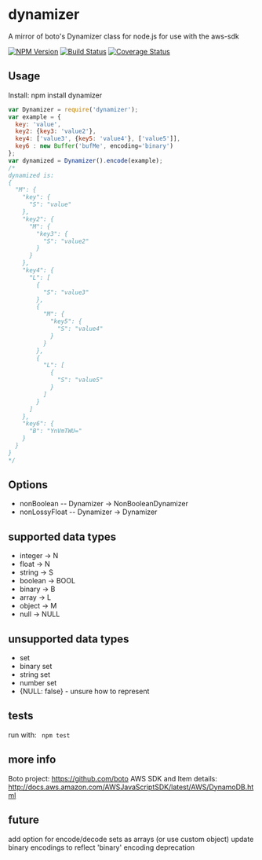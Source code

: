 # dynamizer
A mirror of boto's Dynamizer class for node.js for use with the aws-sdk


[![NPM Version](https://nodei.co/npm/dynamizer.png?downloads=true)](https://npmjs.org/package/dynamizer)
[![Build Status](https://secure.travis-ci.org/belbis/dynamizer.png?branch=master)](http://travis-ci.org/belbis/dynamizer)
[![Coverage Status](https://coveralls.io/repos/belbis/dynamizer/badge.svg)](https://coveralls.io/r/belbis/dynamizer)

## Usage

Install:
    npm install dynamizer


```javascript
var Dynamizer = require('dynamizer');
var example = {
  key: 'value',
  key2: {key3: 'value2'},
  key4: ['value3', {key5: 'value4'}, ['value5']],
  key6 : new Buffer('bufMe', encoding='binary')
};
var dynamized = Dynamizer().encode(example);
/*
dynamized is:
{
  "M": {
    "key": {
      "S": "value"
    },
    "key2": {
      "M": {
        "key3": {
          "S": "value2"
        }
      }
    },
    "key4": {
      "L": [
        {
          "S": "value3"
        },
        {
          "M": {
            "key5": {
              "S": "value4"
            }
          }
        },
        {
          "L": [
            {
              "S": "value5"
            }
          ]
        }
      ]
    },
    "key6": {
      "B": "YnVmTWU="
    }
  }
}
*/
```

## Options


* nonBoolean -- Dynamizer -> NonBooleanDynamizer
* nonLossyFloat -- Dynamizer -> Dynamizer

## supported data types


* integer -> N
* float -> N
* string -> S
* boolean -> BOOL
* binary -> B
* array -> L
* object -> M
* null -> NULL


## unsupported data types

* set 
* binary set
* string set
* number set
* {NULL: false} - unsure how to represent


## tests

run with:
<code>
    npm test
</code>


## more info

Boto project:  https://github.com/boto
AWS SDK and Item details: http://docs.aws.amazon.com/AWSJavaScriptSDK/latest/AWS/DynamoDB.html

## future

add option for encode/decode sets as arrays (or use custom object)
update binary encodings to reflect 'binary' encoding deprecation